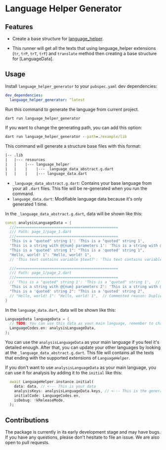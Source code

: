 # Language Helper Generator

## Features

* Create a base structure for [language_helper](https://pub.dev/packages/language_helper).

* This runner will get all the texts that using language_helper extensions (`tr`, `trP`, `trT`, `trF`) and `translate` method then creating a base structure for [LanguageData].

## Usage

Install `language_helper_generator` to your `pubspec.yaml` dev dependencies:

``` yaml
dev_dependencies:
  language_helper_generator: ^latest
```

Run this command to generate the language from current project.

``` cmd
dart run language_helper_generator
```

If you want to change the generating path, you can add this option:

``` cmd
dart run language_helper_generator --path=./example/lib
```

This command will generate a structure base files with this format:

``` txt
|-- .lib
|   |--- resources
|   |    |--- language_helper
|   |    |    |--- _language_data_abstract.g.dart
|   |    |    |--- language_data.dart
```

* `_language_data_abstract.g.dart`: Contains your base language from your all `.dart` files. This file will be re-generated when you run the command.
* `language_data.dart`: Modifiable language data because it's only generated 1 time.

In the `_language_data_abstract.g.dart`, data will be shown like this:

``` dart
const analysisLanguageData = {
  ///==============================================
  /// Path: page_1/page_1.dart
  ///==============================================
  'This is a "quoted" string 1': 'This is a "quoted" string 1',
  'This is a string with @{num} parameters 1': 'This is a string with @{num} parameters 1',
  "This is a 'quoted' string 1": "This is a 'quoted' string 1",
  "Hello, world! 1": "Hello, world! 1",
  // 'This text contains variable $text7': 'This text contains variable $text7',  // Commented reason: Contains variable

  ///==============================================
  /// Path: page_1/page_2.dart
  ///==============================================
  // 'This is a "quoted" string 1': 'This is a "quoted" string 1',  // Commented reason: Duplicated
  'This is a string with @{num} parameters 2': 'This is a string with @{num} parameters 2',
  "This is a 'quoted' string 2": "This is a 'quoted' string 2",
  // "Hello, world! 1": "Hello, world! 1",  // Commented reason: Duplicated
}
```

In the `language_data.dart`, data will be shown like this:

``` dart
LanguageData languageData = {
  // TODO: You can use this data as your main language, remember to change this code to your base language code
  LanguageCodes.en: analysisLanguageData,
};
```

You can use the `analysisLanguageData` as your main language if you feel it's detailed enough. After that, you can update your other languages by looking at the `_language_data_abstract.g.dart`. This file will contains all the texts that ending with the supported extensions of `LanguageHelper`.

If you don't want to use `analysisLanguageData` as your main language, you can use it for analysis by adding it to the `initial` like this:

``` dart
  await LanguageHelper.instance.initial(
    data: data, // <--- This is your data
    analysisKeys: analysisLanguageData.keys, // <--- This is the generated data
    initialCode: LanguageCodes.en,
    isDebug: !kReleaseMode,
  );
```

## Contributions

The package is currently in its early development stage and may have bugs. If you have any questions, please don't hesitate to file an issue. We are also open to pull requests.
